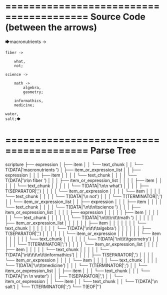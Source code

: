 ========================================
Source Code (between the arrows)
========================================

🡆macronutrients ->

    fiber ->

        what,
        not;
	
	science ->
		
		math ->
			algebra,
			geometry;
			
		informathics,
		medicine;
    
    water,
    salt;🡄

========================================
Parse Tree
========================================

scripture
├── expression
│   ├── item
│   │   └── text_chunk
│   │       └── T(DATA|'macronutrients ')
│   ├── item_or_expression_list
│   │   ├── expression
│   │   │   ├── item
│   │   │   │   └── text_chunk
│   │   │   │       └── T(DATA|'\n\n    fiber ')
│   │   │   ├── item_or_expression_list
│   │   │   │   ├── item
│   │   │   │   │   └── text_chunk
│   │   │   │   │       └── T(DATA|'\n\n        what')
│   │   │   │   ├── T(SEPARATOR|',')
│   │   │   │   └── item_or_expression
│   │   │   │       └── item
│   │   │   │           └── text_chunk
│   │   │   │               └── T(DATA|'\n        not')
│   │   │   └── T(TERMINATOR|';')
│   │   └── item_or_expression_list
│   │       ├── expression
│   │       │   ├── item
│   │       │   │   └── text_chunk
│   │       │   │       └── T(DATA|'\n\t\n\tscience ')
│   │       │   ├── item_or_expression_list
│   │       │   │   ├── expression
│   │       │   │   │   ├── item
│   │       │   │   │   │   └── text_chunk
│   │       │   │   │   │       └── T(DATA|'\n\t\t\n\t\tmath ')
│   │       │   │   │   ├── item_or_expression_list
│   │       │   │   │   │   ├── item
│   │       │   │   │   │   │   └── text_chunk
│   │       │   │   │   │   │       └── T(DATA|'\n\t\t\talgebra')
│   │       │   │   │   │   ├── T(SEPARATOR|',')
│   │       │   │   │   │   └── item_or_expression
│   │       │   │   │   │       └── item
│   │       │   │   │   │           └── text_chunk
│   │       │   │   │   │               └── T(DATA|'\n\t\t\tgeometry')
│   │       │   │   │   └── T(TERMINATOR|';')
│   │       │   │   └── item_or_expression_list
│   │       │   │       ├── item
│   │       │   │       │   └── text_chunk
│   │       │   │       │       └── T(DATA|'\n\t\t\t\n\t\tinformathics')
│   │       │   │       ├── T(SEPARATOR|',')
│   │       │   │       └── item_or_expression
│   │       │   │           └── item
│   │       │   │               └── text_chunk
│   │       │   │                   └── T(DATA|'\n\t\tmedicine')
│   │       │   └── T(TERMINATOR|';')
│   │       └── item_or_expression_list
│   │           ├── item
│   │           │   └── text_chunk
│   │           │       └── T(DATA|'\n    \n    water')
│   │           ├── T(SEPARATOR|',')
│   │           └── item_or_expression
│   │               └── item
│   │                   └── text_chunk
│   │                       └── T(DATA|'\n    salt')
│   └── T(TERMINATOR|';')
└── T(EOF|'<EOF>')